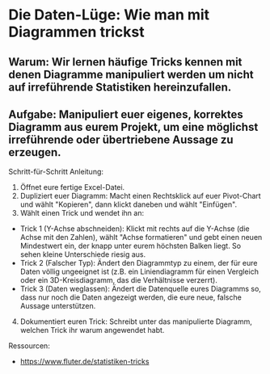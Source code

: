 # Die Daten-Lüge: Wie man mit Diagrammen trickst

## Warum: Wir lernen häufige Tricks kennen mit denen Diagramme manipuliert werden um nicht auf irreführende Statistiken hereinzufallen.

## Aufgabe: Manipuliert euer eigenes, korrektes Diagramm aus eurem Projekt, um eine möglichst irreführende oder übertriebene Aussage zu erzeugen.

Schritt-für-Schritt Anleitung:
1. Öffnet eure fertige Excel-Datei.
2. Dupliziert euer Diagramm: Macht einen Rechtsklick auf euer Pivot-Chart und wählt "Kopieren", dann klickt daneben und wählt "Einfügen".
3. Wählt einen Trick und wendet ihn an:
* Trick 1 (Y-Achse abschneiden): Klickt mit rechts auf die Y-Achse (die Achse mit den Zahlen), wählt "Achse formatieren" und gebt einen neuen Mindestwert ein, der knapp unter eurem höchsten Balken liegt. So sehen kleine Unterschiede riesig aus.
* Trick 2 (Falscher Typ): Ändert den Diagrammtyp zu einem, der für eure Daten völlig ungeeignet ist (z.B. ein Liniendiagramm für einen Vergleich oder ein 3D-Kreisdiagramm, das die Verhältnisse verzerrt).
* Trick 3 (Daten weglassen): Ändert die Datenquelle eures Diagramms so, dass nur noch die Daten angezeigt werden, die eure neue, falsche Aussage unterstützen.
4. Dokumentiert euren Trick: Schreibt unter das manipulierte Diagramm, welchen Trick ihr warum angewendet habt.

Ressourcen:
* https://www.fluter.de/statistiken-tricks

